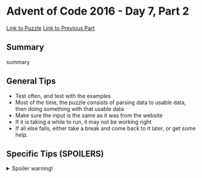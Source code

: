 # Advent of Code 2016 - Day 7, Part 2

[Link to Puzzle](https://adventofcode.com/2016/day/7#part2)
[Link to Previous Part](https://github.com/CodingAP/unofficial-aoc-syllabus/blob/main/years/2016/day7/part1.md)

## Summary
summary

## General Tips
- Test often, and test with the examples
- Most of the time, the puzzle consists of parsing data to usable data, then doing something with that usable data
- Make sure the input is the same as it was from the website
- If it is taking a while to run, it may not be working right
- If all else fails, either take a break and come back to it later, or get some help.

## Specific Tips (SPOILERS)
<details> <summary>Spoiler warning!</summary>

specific tips

</details>